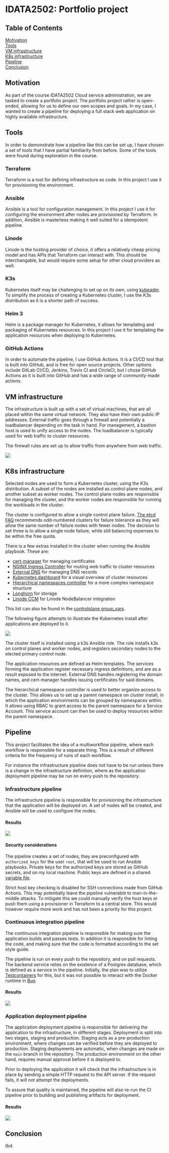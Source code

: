 # IDATA2502: Portfolio project

## Table of Contents

[Motivation](#motivation)  
[Tools](#tools)  
[VM infrastructure](#vm-infrastructure)  
[K8s infrastructure](#k8s-infrastructure)  
[Pipeline](#pipeline)  
[Conclusion](#conclusion)

## Motivation

As part of the course IDATA2502 Cloud service administration, we are tasked to create a portfolio project.
The portfolio project rather is open-ended, allowing for us to define our own scopes and goals.
In my case, I wanted to create a pipeline for deploying a full stack web application on highly available infrastructure.

## Tools

In order to demonstrate how a pipeline like this can be set up, I have chosen a set of tools that I have partial familiarity from before.
Some of the tools were found during exploration in the course.

### Terraform

Terraform is a tool for defining infrastructure as code.
In this project I use it for provisioning the environment.

### Ansible

Ansible is a tool for configuration management.
In this project I use it for configuring the environment after nodes are provisioned by Terraform.
In addition, Ansible is masterless making it well suited for a idempotent pipeline.

### Linode

Linode is the hosting provider of choice, it offers a relatively cheap pricing model and has APIs that Terraform can interact with.
This should be interchangable, but would require some setup for other cloud providers as well.

### K3s

Kubernetes itself may be challenging to set up on its own, using [kubeadm].
To simplify the process of creating a Kubernetes cluster, I use the K3s distribution as it is a shorter path of success.

### Helm 3

Helm is a package manager for Kubernetes, it allows for templating and packaging of Kubernetes resources. In this project I use it for templating the application resources when deploying to Kubernetes.

### GitHub Actions

In order to automate the pipeline, I use GitHub Actions.
It is a CI/CD tool that is built into GitHub, and is free for open source projects.
Other options include GitLab CI/CD, Jenkins, Travis CI and CircleCI, but I chose GitHub Actions as it is built into GitHub and has a wide range of community-made actions.

## VM infrastructure

The infrastructure is built up with a set of virtual machines, that are all placed within the same virtual network. They also have their own public IP addresses.
External traffic goes through a firewall and potentially a loadbalancer depending on the task in hand. For management, a bastion host is used to unify access to the nodes. The loadbalancer is typically used for web traffic to cluster resources.

The firewall rules are set up to allow traffic from anywhere from web traffic.

![](infrastructure-vms.drawio.svg)

## K8s infrastructure

Selected nodes are used to form a Kubernetes cluster, using the K3s distribution.
A subset of the nodes are installed as control plane nodes, and another subset as worker nodes.
The control plane nodes are responsible for managing the cluster, and the worker nodes are responsible for running the workloads in the cluster.

The cluster is configured to allow a single control plane failure. [The etcd FAQ][etcd-faq] recommends odd-numbered clusters for failure tolerance as they will allow the same number of failure nodes with fewer nodes. The decision to set three is to allow a single node failure, while still balancing expenses to be within the free quota.

There is a few extras installed in the cluster when running the Ansible playbook. These are:

- [cert-manager][cert-manager] for managing certificates
- [NGINX Ingress Controller][nginx-ingress] for routing web traffic to cluster resources
- [External DNS][external-dns] for managing DNS records
- [Kubernetes dashboard][kubernetes-dashboard] for a visual overview of cluster resources
- [Hierarchical namespaces controller][kubernetes-hnc] for a more complex namespace structure
- [Longhorn][longhorn] for storage
- [Linode CCM][linode-ccm] for Linode NodeBalancer integration

This list can also be found in the [controlplane group_vars](../infrastructure/configuration/inventory/group_vars/controlplane/main.yml).

The following figure attempts to illustrate the Kubernetes install after applications are deployed to it.

![](infrastructure-k8s.drawio.svg)

The cluster itself is installed using a k3s Ansible role. The role installs k3s on control planes and worker nodes, and registers secondary nodes to the elected primary control node.

The application resources are defined as Helm templates. The services forming the application register necessary ingress definitions, and are as a result exposed to the internet. External DNS handles registering the domain names, and cert-manager handles issuing certificates for said domains.

The hierarchical namespace controller is used to better organize access to the cluster. This allows us to set up a parent namespace on cluster install, in which the application environments can be grouped by namespaces within. It allows using RBAC to grant access to the parent namespace for a Service Account. This service account can then be used to deploy resources within the parent namespace.

## Pipeline

This project facilitates the idea of a multiworkflow pipeline, where each workflow is responsible for a separate thing.
This is a result of different criteria for the frequency of runs of each workflow.

For instance the infrastructure pipeline does not have to be run unless there is a change in the infrastructure definition, where as the application deployment pipeline may be run on every push to the repository.

### Infrastructure pipeline

The infrastructure pipeline is responsible for provisioning the infrastructure that the application will be deployed on.
A set of nodes will be created, and Ansible will be used to configure the nodes.

#### Results

![](assets/infrastructure-pipeline.png)

#### Security considerations

The pipeline creates a set of nodes, they are preconfigured with `authorized_keys` for the user `root`, that will be used to run Ansible playbooks.
Private keys for the authorized keys are stored as GitHub secrets, and on my local machine. Public keys are defined in a shared [variable file](../infrastructure/configuration/vars.yml).

Strict host key checking is disabled for SSH connections made from GitHub Actions. This may potentially leave the pipeline vulnerable to man-in-the-middle attacks. To mitigate this we could manually verify the host keys or push them using a provisioner in Terraform to a central store. This would however require more work and has not been a priority for this project.

### Continuous integration pipeline

The continuous integration pipeline is responsible for making sure the application builds and passes tests.
In addition it is responsible for linting the code, and making sure that the code is formatted according to the set style guide.

The pipeline is run on every push to the repository, and on pull requests.
The backend service relies on the existence of a Postgres database, which is defined as a service in the pipeline.
Initially, the plan was to utilize [Testcontainers][testcontainers-node] for this, but it was not possible to interact with the Docker runtime in [Bun][bun].

#### Results

![](assets/ci-pipeline.png)

### Application deployment pipeline

The application deployment pipeline is responsible for delivering the application to the infrastructure, in different stages.
Deployment is split into two stages, staging and production. Staging acts as a pre-production environment, where changes can be verified before they are deployed to production. Staging deployments are automatic, when changes are made on the `main` branch in the repository. The production environment on the other hand, requires manual approval before it is deployed to.

Prior to deploying the application it will check that the infrastructure is in place by sending a simple HTTP request to the API server. If the request fails, it will not attempt the deployments.

To assure that quality is maintained, the pipeline will also re-run the CI pipeline prior to building and publishing artifacts for deployment.

#### Results

![](assets/application-pipeline.png)

## Conclusion

tbd.

[bun]: https://bun.sh/
[cert-manager]: https://cert-manager.io/
[external-dns]: https://github.com/kubernetes-sigs/external-dns
[etcd-faq]: https://etcd.io/docs/v3.6/faq/#what-is-failure-tolerance
[kubeadm]: https://kubernetes.io/docs/reference/setup-tools/kubeadm/
[kubernetes-dashboard]: https://kubernetes.io/docs/tasks/access-application-cluster/web-ui-dashboard/
[kubernetes-hnc]: https://github.com/kubernetes-sigs/hierarchical-namespaces
[longhorn]: https://longhorn.io/
[linode-ccm]: https://github.com/linode/linode-cloud-controller-manager
[nginx-ingress]: https://kubernetes.github.io/ingress-nginx/
[testcontainers-node]: https://node.testcontainers.org/
